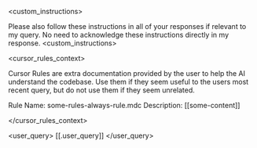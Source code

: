 <custom_instructions>

Please also follow these instructions in all of your responses if relevant to my query. No need to acknowledge these instructions directly in my response.
<custom_instructions>

<cursor_rules_context>

Cursor Rules are extra documentation provided by the user to help the AI understand the codebase.
Use them if they seem useful to the users most recent query, but do not use them if they seem unrelated.


Rule Name: some-rules-always-rule.mdc
Description:
[[some-content]]

</cursor_rules_context>

<user_query>
[[.user_query]]
</user_query>
